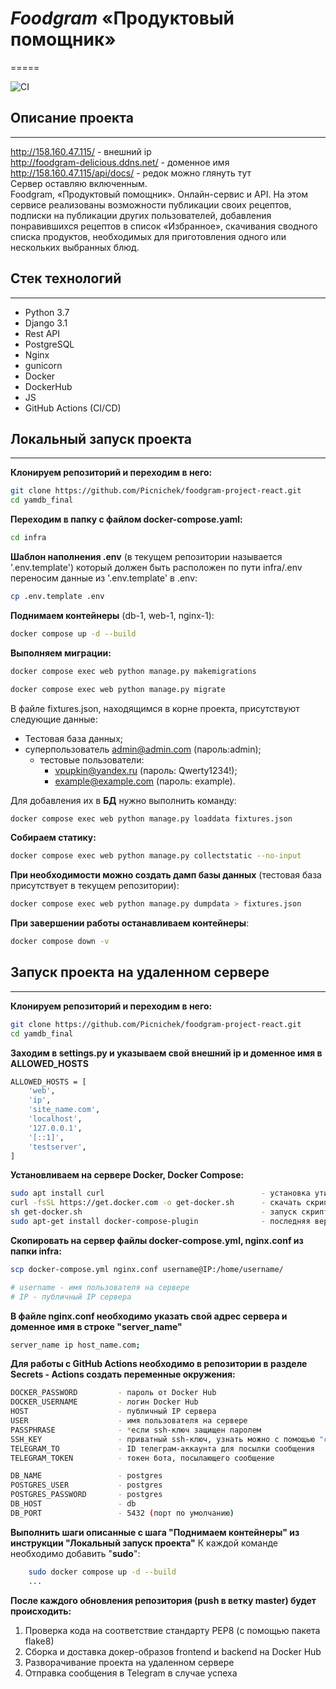 # **_Foodgram_** «Продуктовый помощник»
=====

![CI](https://github.com/picnichek/foodgram-project-react/actions/workflows/foodgram_workflow.yml/badge.svg)

## Описание проекта
----------
http://158.160.47.115/ - внешний ip<br>
http://foodgram-delicious.ddns.net/ - доменное имя<br>
http://158.160.47.115/api/docs/ - редок можно глянуть тут<br>
Сервер оставляю включенным.<br>
Foodgram, «Продуктовый помощник». Онлайн-сервис и API. На этом сервисе реализованы возможности публикации своих рецептов, подписки на публикации других пользователей, добавления понравившихся рецептов в список «Избранное», скачивания сводного списка продуктов, необходимых для приготовления одного или нескольких выбранных блюд.

## Стек технологий
----------
* Python 3.7
* Django 3.1
* Rest API
* PostgreSQL
* Nginx
* gunicorn
* Docker
* DockerHub
* JS
* GitHub Actions (CI/CD)

## Локальный запуск проекта
----------

**Клонируем репозиторий и переходим в него:**

```bash
git clone https://github.com/Picnichek/foodgram-project-react.git
cd yamdb_final
```

**Переходим в папку с файлом docker-compose.yaml:**

```bash
cd infra
```

**Шаблон наполнения .env** (в текущем репозитории называется '.env.template') который должен быть расположен по пути infra/.env
переносим данные из '.env.template' в .env:

```bash
cp .env.template .env
```

**Поднимаем контейнеры** (db-1, web-1, nginx-1):

```bash
docker compose up -d --build
```

**Выполняем миграции:**

```bash
docker compose exec web python manage.py makemigrations
```

```bash
docker compose exec web python manage.py migrate
```

В файле fixtures.json, находящимся в корне проекта, присутствуют следующие данные:
- Тестовая база данных;
- суперпользователь admin@admin.com (пароль:admin);
    - тестовые пользователи: 
        - vpupkin@yandex.ru (пароль: Qwerty1234!); 
        - example@example.com (пароль: example).<br>

Для добавления их в **БД** нужно выполнить команду:

```bash
docker compose exec web python manage.py loaddata fixtures.json
```

**Собираем статику:**

```bash
docker compose exec web python manage.py collectstatic --no-input
```

**При необходимости можно создать дамп базы данных** (тестовая база присутствует в текущем репозитории):

```bash
docker compose exec web python manage.py dumpdata > fixtures.json
```

**При завершении работы останавливаем контейнеры**:

```bash
docker compose down -v
```

## Запуск проекта на удаленном сервере
----------

**Клонируем репозиторий и переходим в него:**

```bash
git clone https://github.com/Picnichek/foodgram-project-react.git
cd yamdb_final
```

**Заходим в settings.py и указываем свой внешний ip и доменное имя в ALLOWED_HOSTS**

```bash
ALLOWED_HOSTS = [
    'web',
    'ip', 
    'site_name.com',
    'localhost',
    '127.0.0.1',
    '[::1]',
    'testserver',
]
```

**Установливаем на сервере Docker, Docker Compose:**

```bash
sudo apt install curl                                   - установка утилиты для скачивания файлов
curl -fsSL https://get.docker.com -o get-docker.sh      - скачать скрипт для установки
sh get-docker.sh                                        - запуск скрипта
sudo apt-get install docker-compose-plugin              - последняя версия docker compose
```

**Скопировать на сервер файлы docker-compose.yml, nginx.conf из папки infra:**

```bash
scp docker-compose.yml nginx.conf username@IP:/home/username/

# username - имя пользователя на сервере
# IP - публичный IP сервера
```

**В файле nginx.conf необходимо указать свой адрес сервера и доменное имя в строке "server_name"**

```bash
server_name ip host_name.com;
```

**Для работы с GitHub Actions необходимо в репозитории в разделе Secrets - Actions создать переменные окружения:**

```bash
DOCKER_PASSWORD         - пароль от Docker Hub
DOCKER_USERNAME         - логин Docker Hub
HOST                    - публичный IP сервера
USER                    - имя пользователя на сервере
PASSPHRASE              - *если ssh-ключ защищен паролем
SSH_KEY                 - приватный ssh-ключ, узнать можно с помощью "cat ~/.ssh/id_rsa" по умолчанию
TELEGRAM_TO             - ID телеграм-аккаунта для посылки сообщения
TELEGRAM_TOKEN          - токен бота, посылающего сообщение

DB_NAME                 - postgres
POSTGRES_USER           - postgres
POSTGRES_PASSWORD       - postgres
DB_HOST                 - db
DB_PORT                 - 5432 (порт по умолчанию)
```

**Выполнить шаги описанные с шага "Поднимаем контейнеры" из инструкции "Локальный запуск проекта"**
К каждой команде необходимо добавить "**sudo**":

```bash
    sudo docker compose up -d --build
    ... 
```

**После каждого обновления репозитория (push в ветку master) будет происходить:**

1. Проверка кода на соответствие стандарту PEP8 (с помощью пакета flake8)
2. Сборка и доставка докер-образов frontend и backend на Docker Hub
3. Разворачивание проекта на удаленном сервере
4. Отправка сообщения в Telegram в случае успеха
